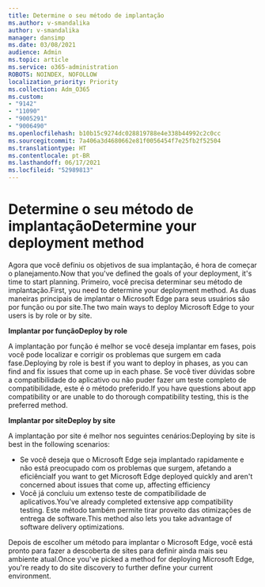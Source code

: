 ```yaml
---
title: Determine o seu método de implantação
ms.author: v-smandalika
author: v-smandalika
manager: dansimp
ms.date: 03/08/2021
audience: Admin
ms.topic: article
ms.service: o365-administration
ROBOTS: NOINDEX, NOFOLLOW
localization_priority: Priority
ms.collection: Adm_O365
ms.custom:
- "9142"
- "11090"
- "9005291"
- "9006490"
ms.openlocfilehash: b10b15c9274dc028819788e4e338b44992c2c0cc
ms.sourcegitcommit: 7a406a3d4680662e81f0056454f7e25fb2f52504
ms.translationtype: HT
ms.contentlocale: pt-BR
ms.lasthandoff: 06/17/2021
ms.locfileid: "52989813"
---
```

# <a name="determine-your-deployment-method"></a><span data-ttu-id="bb17c-102">Determine o seu método de implantação</span><span class="sxs-lookup"><span data-stu-id="bb17c-102">Determine your deployment method</span></span>

<span data-ttu-id="bb17c-103">Agora que você definiu os objetivos de sua implantação, é hora de começar o planejamento.</span><span class="sxs-lookup"><span data-stu-id="bb17c-103">Now that you've defined the goals of your deployment, it's time to start planning.</span></span> <span data-ttu-id="bb17c-104">Primeiro, você precisa determinar seu método de implantação.</span><span class="sxs-lookup"><span data-stu-id="bb17c-104">First, you need to determine your deployment method.</span></span> <span data-ttu-id="bb17c-105">As duas maneiras principais de implantar o Microsoft Edge para seus usuários são por função ou por site.</span><span class="sxs-lookup"><span data-stu-id="bb17c-105">The two main ways to deploy Microsoft Edge to your users is by role or by site.</span></span>

<span data-ttu-id="bb17c-106">**Implantar por função**</span><span class="sxs-lookup"><span data-stu-id="bb17c-106">**Deploy by role**</span></span>

<span data-ttu-id="bb17c-107">A implantação por função é melhor se você deseja implantar em fases, pois você pode localizar e corrigir os problemas que surgem em cada fase.</span><span class="sxs-lookup"><span data-stu-id="bb17c-107">Deploying by role is best if you want to deploy in phases, as you can find and fix issues that come up in each phase.</span></span> <span data-ttu-id="bb17c-108">Se você tiver dúvidas sobre a compatibilidade do aplicativo ou não puder fazer um teste completo de compatibilidade, este é o método preferido.</span><span class="sxs-lookup"><span data-stu-id="bb17c-108">If you have questions about app compatibility or are unable to do thorough compatibility testing, this is the preferred method.</span></span>

<span data-ttu-id="bb17c-109">**Implantar por site**</span><span class="sxs-lookup"><span data-stu-id="bb17c-109">**Deploy by site**</span></span>

<span data-ttu-id="bb17c-110">A implantação por site é melhor nos seguintes cenários:</span><span class="sxs-lookup"><span data-stu-id="bb17c-110">Deploying by site is best in the following scenarios:</span></span>
- <span data-ttu-id="bb17c-111">Se você deseja que o Microsoft Edge seja implantado rapidamente e não está preocupado com os problemas que surgem, afetando a eficiência</span><span class="sxs-lookup"><span data-stu-id="bb17c-111">If you want to get Microsoft Edge deployed quickly and aren't concerned about issues that come up, affecting efficiency</span></span>
- <span data-ttu-id="bb17c-112">Você já concluiu um extenso teste de compatibilidade de aplicativos.</span><span class="sxs-lookup"><span data-stu-id="bb17c-112">You've already completed extensive app compatibility testing.</span></span> <span data-ttu-id="bb17c-113">Este método também permite tirar proveito das otimizações de entrega de software.</span><span class="sxs-lookup"><span data-stu-id="bb17c-113">This method also lets you take advantage of software delivery optimizations.</span></span>

<span data-ttu-id="bb17c-114">Depois de escolher um método para implantar o Microsoft Edge, você está pronto para fazer a descoberta de sites para definir ainda mais seu ambiente atual.</span><span class="sxs-lookup"><span data-stu-id="bb17c-114">Once you've picked a method for deploying Microsoft Edge, you're ready to do site discovery to further define your current environment.</span></span>
